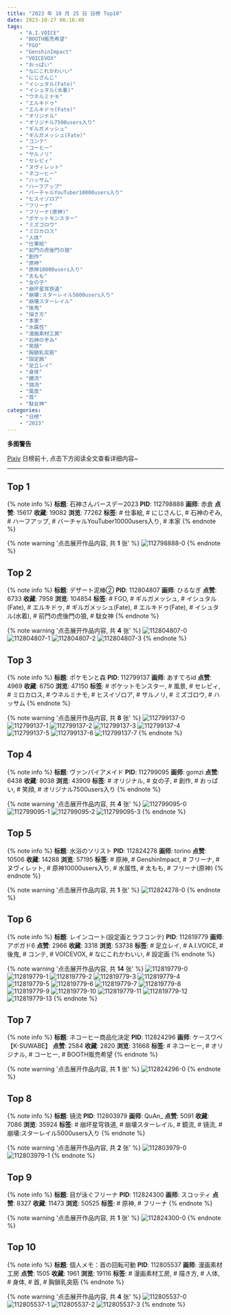 ```yaml
---
title: "2023 年 10 月 25 日 日榜 Top10"
date: 2023-10-27 06:16:49
tags:
    - "A.I.VOICE"
    - "BOOTH販売希望"
    - "FGO"
    - "GenshinImpact"
    - "VOICEVOX"
    - "おっぱい"
    - "なにこれかわいい"
    - "にじさんじ"
    - "イシュタル(Fate)"
    - "イシュタル(水着)"
    - "ウネルミナモ"
    - "エルキドゥ"
    - "エルキドゥ(Fate)"
    - "オリジナル"
    - "オリジナル7500users入り"
    - "ギルガメッシュ"
    - "ギルガメッシュ(Fate)"
    - "コンテ"
    - "コーヒー"
    - "サルノリ"
    - "セレビィ"
    - "ヌヴィレット"
    - "ネコーヒー"
    - "ハッサム"
    - "ハーフアップ"
    - "バーチャルYouTuber10000users入り"
    - "ヒスイゾロア"
    - "フリーナ"
    - "フリーナ(原神)"
    - "ポケットモンスター"
    - "ミズゴロウ"
    - "ミロカロス"
    - "人体"
    - "仕事絵"
    - "前門の虎後門の狼"
    - "創作"
    - "原神"
    - "原神10000users入り"
    - "太もも"
    - "女の子"
    - "崩坏星穹铁道"
    - "崩壊:スターレイル5000users入り"
    - "崩壊スターレイル"
    - "後鬼"
    - "描き方"
    - "本家"
    - "水属性"
    - "漫画素材工房"
    - "石神のぞみ"
    - "笑顔"
    - "胸鎖乳突筋"
    - "設定画"
    - "足立レイ"
    - "身体"
    - "鏡流"
    - "镜流"
    - "風景"
    - "首"
    - "駄女神"
categories:
    - "日榜"
    - "2023"
---
```


<i class="fa fa-triangle-exclamation"></i>**多图警告**<i class="fa fa-triangle-exclamation"></i>

[Pixiv](https://www.pixiv.net/) 日榜前十, 点击下方阅读全文查看详细内容~

<!-- more -->

---

## Top 1

{% note info %}
**标题**: 石神さんバースデー2023
**PID**: 112798888 **画师**: 赤倉
**点赞**: 15617 **收藏**: 19082 **浏览**: 77262
**标签**: # 仕事絵, # にじさんじ, # 石神のぞみ, # ハーフアップ, # バーチャルYouTuber10000users入り, # 本家
{% endnote %}

{% note warning '点击展开作品内容, 共 **1** 张' %}
![112798888-0](https://i.pixiv.re/img-original/img/2023/10/24/00/00/05/112798888_p0.jpg)
{% endnote %}

## Top 2

{% note info %}
**标题**: デザート泥棒②
**PID**: 112804807 **画师**: ひるなぎ
**点赞**: 6733 **收藏**: 7958 **浏览**: 104854
**标签**: # FGO, # ギルガメッシュ, # イシュタル(Fate), # エルキドゥ, # ギルガメッシュ(Fate), # エルキドゥ(Fate), # イシュタル(水着), # 前門の虎後門の狼, # 駄女神
{% endnote %}

{% note warning '点击展开作品内容, 共 **4** 张' %}
![112804807-0](https://i.pixiv.re/img-original/img/2023/10/24/06/00/02/112804807_p0.jpg)
![112804807-1](https://i.pixiv.re/img-original/img/2023/10/24/06/00/02/112804807_p1.jpg)
![112804807-2](https://i.pixiv.re/img-original/img/2023/10/24/06/00/02/112804807_p2.jpg)
![112804807-3](https://i.pixiv.re/img-original/img/2023/10/24/06/00/02/112804807_p3.jpg)
{% endnote %}

## Top 3

{% note info %}
**标题**: ポケモンと森
**PID**: 112799137 **画师**: あすてろid
**点赞**: 4969 **收藏**: 6750 **浏览**: 47150
**标签**: # ポケットモンスター, # 風景, # セレビィ, # ミロカロス, # ウネルミナモ, # ヒスイゾロア, # サルノリ, # ミズゴロウ, # ハッサム
{% endnote %}

{% note warning '点击展开作品内容, 共 **8** 张' %}
![112799137-0](https://i.pixiv.re/img-original/img/2023/10/24/00/01/25/112799137_p0.jpg)
![112799137-1](https://i.pixiv.re/img-original/img/2023/10/24/00/01/25/112799137_p1.jpg)
![112799137-2](https://i.pixiv.re/img-original/img/2023/10/24/00/01/25/112799137_p2.jpg)
![112799137-3](https://i.pixiv.re/img-original/img/2023/10/24/00/01/25/112799137_p3.jpg)
![112799137-4](https://i.pixiv.re/img-original/img/2023/10/24/00/01/25/112799137_p4.jpg)
![112799137-5](https://i.pixiv.re/img-original/img/2023/10/24/00/01/25/112799137_p5.jpg)
![112799137-6](https://i.pixiv.re/img-original/img/2023/10/24/00/01/25/112799137_p6.jpg)
![112799137-7](https://i.pixiv.re/img-original/img/2023/10/24/00/01/25/112799137_p7.jpg)
{% endnote %}

## Top 4

{% note info %}
**标题**: ヴァンパイアメイド
**PID**: 112799095 **画师**: gomzi
**点赞**: 6438 **收藏**: 8038 **浏览**: 43909
**标签**: # オリジナル, # 女の子, # 創作, # おっぱい, # 笑顔, # オリジナル7500users入り
{% endnote %}

{% note warning '点击展开作品内容, 共 **4** 张' %}
![112799095-0](https://i.pixiv.re/img-original/img/2023/10/24/00/01/01/112799095_p0.jpg)
![112799095-1](https://i.pixiv.re/img-original/img/2023/10/24/00/01/01/112799095_p1.jpg)
![112799095-2](https://i.pixiv.re/img-original/img/2023/10/24/00/01/01/112799095_p2.jpg)
![112799095-3](https://i.pixiv.re/img-original/img/2023/10/24/00/01/01/112799095_p3.jpg)
{% endnote %}

## Top 5

{% note info %}
**标题**: 水浴のソリスト
**PID**: 112824278 **画师**: torino
**点赞**: 10506 **收藏**: 14288 **浏览**: 57195
**标签**: # 原神, # GenshinImpact, # フリーナ, # ヌヴィレット, # 原神10000users入り, # 水属性, # 太もも, # フリーナ(原神)
{% endnote %}

{% note warning '点击展开作品内容, 共 **1** 张' %}
![112824278-0](https://i.pixiv.re/img-original/img/2023/10/25/08/47/18/112824278_p0.jpg)
{% endnote %}

## Top 6

{% note info %}
**标题**: レインコート(設定画とラフコンテ)
**PID**: 112819779 **画师**: アボガド6
**点赞**: 2966 **收藏**: 3318 **浏览**: 53738
**标签**: # 足立レイ, # A.I.VOICE, # 後鬼, # コンテ, # VOICEVOX, # なにこれかわいい, # 設定画
{% endnote %}

{% note warning '点击展开作品内容, 共 **14** 张' %}
![112819779-0](https://i.pixiv.re/img-original/img/2023/10/24/21/33/10/112819779_p0.jpg)
![112819779-1](https://i.pixiv.re/img-original/img/2023/10/24/21/33/10/112819779_p1.jpg)
![112819779-2](https://i.pixiv.re/img-original/img/2023/10/24/21/33/10/112819779_p2.jpg)
![112819779-3](https://i.pixiv.re/img-original/img/2023/10/24/21/33/10/112819779_p3.jpg)
![112819779-4](https://i.pixiv.re/img-original/img/2023/10/24/21/33/10/112819779_p4.jpg)
![112819779-5](https://i.pixiv.re/img-original/img/2023/10/24/21/33/10/112819779_p5.jpg)
![112819779-6](https://i.pixiv.re/img-original/img/2023/10/24/21/33/10/112819779_p6.jpg)
![112819779-7](https://i.pixiv.re/img-original/img/2023/10/24/21/33/10/112819779_p7.jpg)
![112819779-8](https://i.pixiv.re/img-original/img/2023/10/24/21/33/10/112819779_p8.jpg)
![112819779-9](https://i.pixiv.re/img-original/img/2023/10/24/21/33/10/112819779_p9.jpg)
![112819779-10](https://i.pixiv.re/img-original/img/2023/10/24/21/33/10/112819779_p10.jpg)
![112819779-11](https://i.pixiv.re/img-original/img/2023/10/24/21/33/10/112819779_p11.jpg)
![112819779-12](https://i.pixiv.re/img-original/img/2023/10/24/21/33/10/112819779_p12.jpg)
![112819779-13](https://i.pixiv.re/img-original/img/2023/10/24/21/33/10/112819779_p13.jpg)
{% endnote %}

## Top 7

{% note info %}
**标题**: ネコーヒー商品化決定
**PID**: 112824296 **画师**: ケースワベ【K-SUWABE】
**点赞**: 2584 **收藏**: 2820 **浏览**: 31668
**标签**: # ネコーヒー, # オリジナル, # コーヒー, # BOOTH販売希望
{% endnote %}

{% note warning '点击展开作品内容, 共 **1** 张' %}
![112824296-0](https://i.pixiv.re/img-original/img/2023/10/25/00/00/17/112824296_p0.jpg)
{% endnote %}

## Top 8

{% note info %}
**标题**: 镜流
**PID**: 112803979 **画师**: QuAn_
**点赞**: 5091 **收藏**: 7086 **浏览**: 35924
**标签**: # 崩坏星穹铁道, # 崩壊スターレイル, # 鏡流, # 镜流, # 崩壊:スターレイル5000users入り
{% endnote %}

{% note warning '点击展开作品内容, 共 **2** 张' %}
![112803979-0](https://i.pixiv.re/img-original/img/2023/10/24/04/33/34/112803979_p0.jpg)
![112803979-1](https://i.pixiv.re/img-original/img/2023/10/24/04/33/34/112803979_p1.jpg)
{% endnote %}

## Top 9

{% note info %}
**标题**: 目が泳ぐフリーナ
**PID**: 112824300 **画师**: スコッティ
**点赞**: 8327 **收藏**: 11473 **浏览**: 50525
**标签**: # 原神, # フリーナ
{% endnote %}

{% note warning '点击展开作品内容, 共 **1** 张' %}
![112824300-0](https://i.pixiv.re/img-original/img/2023/10/25/00/00/18/112824300_p0.jpg)
{% endnote %}

## Top 10

{% note info %}
**标题**: 個人メモ：首の回転可動
**PID**: 112805537 **画师**: 漫画素材工房
**点赞**: 1505 **收藏**: 1961 **浏览**: 19116
**标签**: # 漫画素材工房, # 描き方, # 人体, # 身体, # 首, # 胸鎖乳突筋
{% endnote %}

{% note warning '点击展开作品内容, 共 **4** 张' %}
![112805537-0](https://i.pixiv.re/img-original/img/2023/10/24/07/00/05/112805537_p0.jpg)
![112805537-1](https://i.pixiv.re/img-original/img/2023/10/24/07/00/05/112805537_p1.jpg)
![112805537-2](https://i.pixiv.re/img-original/img/2023/10/24/07/00/05/112805537_p2.jpg)
![112805537-3](https://i.pixiv.re/img-original/img/2023/10/24/07/00/05/112805537_p3.jpg)
{% endnote %}
